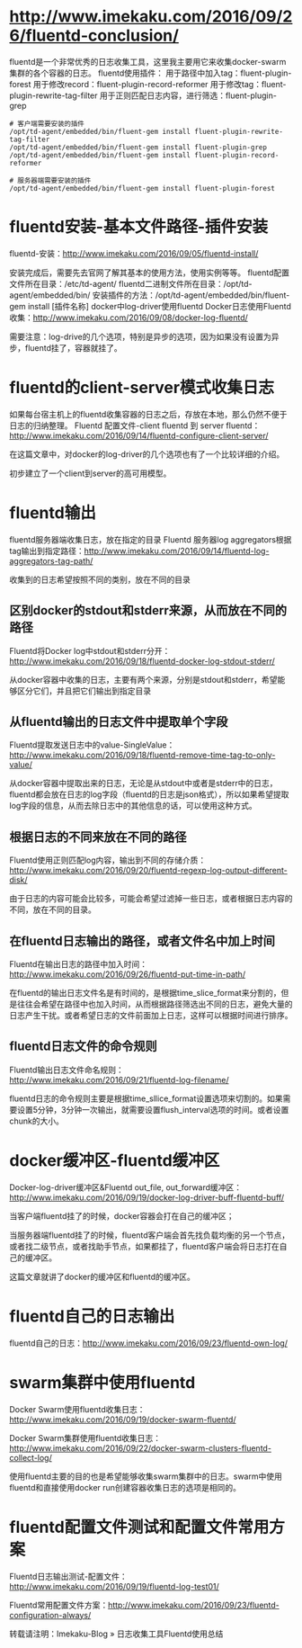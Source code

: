 

# http://www.imekaku.com/2016/09/26/fluentd-conclusion/

fluentd是一个非常优秀的日志收集工具，这里我主要用它来收集docker-swarm集群的各个容器的日志。
fluentd使用插件：
用于路径中加入tag：fluent-plugin-forest
用于修改record：fluent-plugin-record-reformer
用于修改tag：fluent-plugin-rewrite-tag-filter
用于正则匹配日志内容，进行筛选：fluent-plugin-grep
```Shell
# 客户端需要安装的插件
/opt/td-agent/embedded/bin/fluent-gem install fluent-plugin-rewrite-tag-filter
/opt/td-agent/embedded/bin/fluent-gem install fluent-plugin-grep
/opt/td-agent/embedded/bin/fluent-gem install fluent-plugin-record-reformer
 
# 服务器端需要安装的插件
/opt/td-agent/embedded/bin/fluent-gem install fluent-plugin-forest
```

# fluentd安装-基本文件路径-插件安装

fluentd-安装：http://www.imekaku.com/2016/09/05/fluentd-install/

安装完成后，需要先去官网了解其基本的使用方法，使用实例等等。
fluentd配置文件所在目录：/etc/td-agent/
fluentd二进制文件所在目录：/opt/td-agent/embedded/bin/
安装插件的方法：/opt/td-agent/embedded/bin/fluent-gem install [插件名称]
docker中log-driver使用fluentd
Docker日志使用Fluentd收集：http://www.imekaku.com/2016/09/08/docker-log-fluentd/

需要注意：log-drive的几个选项，特别是异步的选项，因为如果没有设置为异步，fluentd挂了，容器就挂了。

# fluentd的client-server模式收集日志

如果每台宿主机上的fluentd收集容器的日志之后，存放在本地，那么仍然不便于日志的归纳整理。
Fluentd 配置文件-client fluentd 到 server fluentd：http://www.imekaku.com/2016/09/14/fluentd-configure-client-server/

在这篇文章中，对docker的log-driver的几个选项也有了一个比较详细的介绍。

初步建立了一个client到server的高可用模型。

# fluentd输出

fluentd服务器端收集日志，放在指定的目录
Fluentd 服务器log aggregators根据tag输出到指定路径：http://www.imekaku.com/2016/09/14/fluentd-log-aggregators-tag-path/

收集到的日志希望按照不同的类别，放在不同的目录

## 区别docker的stdout和stderr来源，从而放在不同的路径
Fluentd将Docker log中stdout和stderr分开：http://www.imekaku.com/2016/09/18/fluentd-docker-log-stdout-stderr/

从docker容器中收集的日志，主要有两个来源，分别是stdout和stderr，希望能够区分它们，并且把它们输出到指定目录

## 从fluentd输出的日志文件中提取单个字段
Fluentd提取发送日志中的value-SingleValue：http://www.imekaku.com/2016/09/18/fluentd-remove-time-tag-to-only-value/

从docker容器中提取出来的日志，无论是从stdout中或者是stderr中的日志，fluentd都会放在日志的log字段（fluentd的日志是json格式），所以如果希望提取log字段的信息，从而去除日志中的其他信息的话，可以使用这种方式。

## 根据日志的不同来放在不同的路径
Fluentd使用正则匹配log内容，输出到不同的存储介质：http://www.imekaku.com/2016/09/20/fluentd-regexp-log-output-different-disk/

由于日志的内容可能会比较多，可能会希望过滤掉一些日志，或者根据日志内容的不同，放在不同的目录。

## 在fluentd日志输出的路径，或者文件名中加上时间
Fluentd在输出日志的路径中加入时间：http://www.imekaku.com/2016/09/26/fluentd-put-time-in-path/

在fluentd的输出日志文件名是有时间的，是根据time_slice_format来分割的，但是往往会希望在路径中也加入时间，从而根据路径筛选出不同的日志，避免大量的日志产生干扰。或者希望日志的文件前面加上日志，这样可以根据时间进行排序。

## fluentd日志文件的命令规则
Fluentd输出日志文件命名规则：http://www.imekaku.com/2016/09/21/fluentd-log-filename/

fluentd日志的命令规则主要是根据time_sllice_format设置选项来切割的。如果需要设置5分钟，3分钟一次输出，就需要设置flush_interval选项的时间。或者设置chunk的大小。

# docker缓冲区-fluentd缓冲区

Docker-log-driver缓冲区&Fluentd out_file, out_forward缓冲区：http://www.imekaku.com/2016/09/19/docker-log-driver-buff-fluentd-buff/

当客户端fluentd挂了的时候，docker容器会打在自己的缓冲区；

当服务器端fluentd挂了的时候，fluentd客户端会首先找负载均衡的另一个节点，或者找二级节点，或者找助手节点，如果都挂了，fluentd客户端会将日志打在自己的缓冲区。

这篇文章就讲了docker的缓冲区和fluentd的缓冲区。

# fluentd自己的日志输出

fluentd自己的日志：http://www.imekaku.com/2016/09/23/fluentd-own-log/

# swarm集群中使用fluentd

Docker Swarm使用fluentd收集日志：http://www.imekaku.com/2016/09/19/docker-swarm-fluentd/

Docker Swarm集群使用fluentd收集日志：http://www.imekaku.com/2016/09/22/docker-swarm-clusters-fluentd-collect-log/

使用fluentd主要的目的也是希望能够收集swarm集群中的日志。swarm中使用fluentd和直接使用docker run创建容器收集日志的选项是相同的。

# fluentd配置文件测试和配置文件常用方案

Fluentd日志输出测试-配置文件：http://www.imekaku.com/2016/09/19/fluentd-log-test01/

Fluentd常用配置文件方案：http://www.imekaku.com/2016/09/23/fluentd-configuration-always/

转载请注明：Imekaku-Blog » 日志收集工具Fluentd使用总结